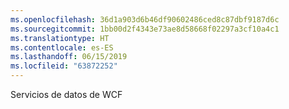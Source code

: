 ```yaml
---
ms.openlocfilehash: 36d1a903d6b46df90602486ced8c87dbf9187d6c
ms.sourcegitcommit: 1bb00d2f4343e73ae8d58668f02297a3cf10a4c1
ms.translationtype: HT
ms.contentlocale: es-ES
ms.lasthandoff: 06/15/2019
ms.locfileid: "63872252"
---
```

Servicios de datos de WCF